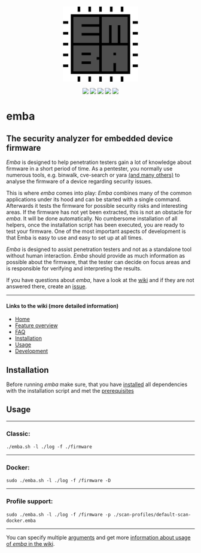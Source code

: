 <!-- 
emba - EMBEDDED LINUX ANALYZER

Copyright 2020-2021 Siemens AG

emba comes with ABSOLUTELY NO WARRANTY. This is free software, and you are
welcome to redistribute it under the terms of the GNU General Public License.
See LICENSE file for usage of this software.

emba is licensed under GPLv3

Author(s): Michael Messner, Pascal Eckmann
-->

<p align="center">
  <img src="./helpers/emba.svg" width="200"/>
</p>
<p align="center">
  <a href="https://github.com/koalaman/shellcheck"><img src="https://github.com/e-m-b-a/emba/workflows/ShellCheck/badge.svg?branch=master" /></a>
  <a href="https://www.gnu.org/software/bash/"><img src="https://img.shields.io/badge/Made%20with-Bash-1f425f.svg" /></a>
  <a href="https://github.com/e-m-b-a/emba/blob/master/LICENSE"><img src="https://img.shields.io/github/license/e-m-b-a/emba?label=License"></a>
  <a href="https://github.com/e-m-b-a/emba/stargazers"><img src="https://img.shields.io/github/stars/e-m-b-a/emba?label=Stars"></a>
  <a href="https://github.com/e-m-b-a/emba/network/members"><img src="https://img.shields.io/github/forks/e-m-b-a/emba?label=Forks"></a>
</p>

# emba
## The security analyzer for embedded device firmware

*Emba* is designed to help penetration testers gain a lot of knowledge about firmware in a short period of time. As a pentester, you normally use numerous tools, e.g. binwalk, cve-search or yara [(and many others)](https://github.com/e-m-b-a/emba/wiki/Installation#dependencies) to analyse the firmware of a device regarding security issues.

This is where *emba* comes into play: *Emba* combines many of the common applications under its hood and can be started with a single command. Afterwards it tests the firmware for possible security risks and interesting areas. If the firmware has not yet been extracted, this is not an obstacle for *emba*. It will be done automatically. No cumbersome installation of all helpers, once the installation script has been executed, you are ready to test your firmware. One of the most important aspects of development is that Emba is easy to use and easy to set up at all times.

*Emba* is designed to assist penetration testers and not as a standalone tool without human interaction. *Emba* should provide as much information as possible about the firmware, that the tester can decide on focus areas and is responsible for verifying and interpreting the results. 

If you have questions about *emba*, have a look at the [wiki](https://github.com/e-m-b-a/emba/wiki) and if they are not answered there, create an [issue](https://github.com/e-m-b-a/emba/issues).

----------------------

#### Links to the wiki (more detailed information)

- [Home](https://github.com/e-m-b-a/emba/wiki)
- [Feature overview](https://github.com/e-m-b-a/emba/wiki/Feature-overview)
- [FAQ](https://github.com/e-m-b-a/emba/wiki/FAQ)
- [Installation](https://github.com/e-m-b-a/emba/wiki/Installation)
- [Usage](https://github.com/e-m-b-a/emba/wiki/Usage)
- [Development](https://github.com/e-m-b-a/emba/wiki/Development)

## Installation

Before running *emba* make sure, that you have [installed](https://github.com/e-m-b-a/emba/wiki/Installation) all dependencies with the installation script and met the [prerequisites](https://github.com/e-m-b-a/emba/wiki/Installation#prerequisites)

## Usage

---
### Classic:
```console
./emba.sh -l ./log -f ./firmware
``` 

---   
### Docker:
```console
sudo ./emba.sh -l ./log -f /firmware -D
```

---   
### Profile support:
```console
sudo ./emba.sh -l ./log -f /firmware -p ./scan-profiles/default-scan-docker.emba

```

---
You can specify multiple [arguments](https://github.com/e-m-b-a/emba/wiki/Usage#arguments) and get more [information about usage of *emba* in the wiki](https://github.com/e-m-b-a/emba/wiki/Usage).


